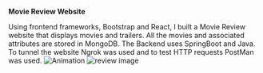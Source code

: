 **Movie Review Website**

Using frontend frameworks, Bootstrap and React, I built a Movie Review website 
that displays movies and trailers. All the movies and associated attributes are stored
in MongoDB. The Backend uses SpringBoot and Java. To tunnel the website Ngrok 
was used and to test HTTP requests PostMan was used.
![Animation](https://github.com/Jshot117/Movie-Review-Server/assets/74841860/532e1982-e0a2-4f3f-85d2-40c9353e2862)
![review image](https://github.com/Jshot117/Movie-Review-Server/assets/74841860/ab504bde-4a72-4360-be95-c1b2b6efa310)

